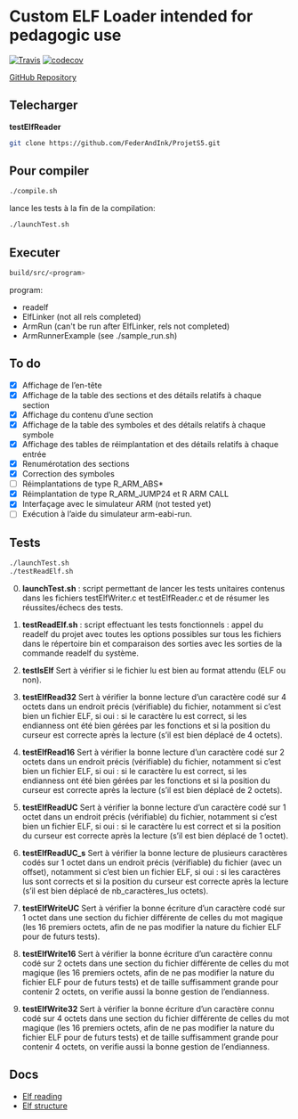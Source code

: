 # Custom ELF Loader intended for pedagogic use

[![Travis](https://travis-ci.org/FederAndInk/ProjetS5.svg?branch=master)](https://travis-ci.org/FederAndInk/ProjetS5)
[![codecov](https://codecov.io/gh/FederAndInk/ProjetS5/branch/master/graph/badge.svg)](https://codecov.io/gh/FederAndInk/ProjetS5)

[GitHub Repository](https://github.com/FederAndInk/ProjetS5)

## Telecharger
 **testElfReader**
```bash
git clone https://github.com/FederAndInk/ProjetS5.git
```

## Pour compiler

```bash
./compile.sh
```

lance les tests à la fin de la compilation:
```bash
./launchTest.sh
```

## Executer

```bash
build/src/<program>
```
program:
- readelf
- ElfLinker (not all rels completed)
- ArmRun (can't be run after ElfLinker, rels not completed)
- ArmRunnerExample (see ./sample_run.sh)

## To do

- [x] Affichage de l’en-tête
- [x] Affichage de la table des sections et des détails relatifs à chaque section
- [X] Affichage du contenu d’une section
- [X] Affichage de la table des symboles et des détails relatifs à chaque symbole
- [X] Affichage des tables de réimplantation et des détails relatifs à chaque entrée
- [X] Renumérotation des sections
- [X] Correction des symboles
- [ ] Réimplantations de type R_ARM_ABS*
- [X] Réimplantation de type R_ARM_JUMP24 et R ARM CALL
- [X] Interfaçage avec le simulateur ARM (not tested yet)
- [ ] Exécution à l’aide du simulateur arm-eabi-run.

## Tests

```bash
./launchTest.sh
./testReadElf.sh
```
0. **launchTest.sh** : script permettant de lancer les tests unitaires contenus dans les fichiers testElfWriter.c et testElfReader.c et de résumer les réussites/échecs des tests.

1. **testReadElf.sh** : script effectuant les tests fonctionnels : appel du readelf du projet avec toutes les options possibles sur tous les fichiers dans le répertoire bin et comparaison des sorties avec les sorties de la commande readelf du système.

2. **testIsElf** Sert à vérifier si le fichier lu est bien au format attendu (ELF ou non).

3. **testElfRead32** Sert à vérifier la bonne lecture d’un caractère codé sur 4 octets dans un endroit précis (vérifiable) du fichier, notamment si c’est bien un fichier ELF, si oui : si le caractère lu est correct, si les endianness ont été bien gérées par les fonctions et si la position du curseur est correcte après la lecture (s’il est bien déplacé de 4 octets).

4. **testElfRead16** Sert à vérifier la bonne lecture d’un caractère codé sur 2 octets dans un endroit précis (vérifiable) du fichier, notamment si c’est bien un fichier ELF, si oui : si le caractère lu est correct, si les endianness ont été bien gérées par les fonctions et si la position du curseur est correcte après la lecture (s’il est bien déplacé de 2 octets).

5. **testElfReadUC** Sert à vérifier la bonne lecture d’un caractère codé sur 1 octet dans un endroit précis (vérifiable) du fichier, notamment si c’est bien un fichier ELF, si oui : si le caractère lu est correct et si la position du curseur est correcte après la lecture (s’il est bien déplacé de 1 octet).

6. **testElfReadUC_s** Sert à vérifier la bonne lecture de plusieurs caractères codés sur 1 octet dans un endroit précis (vérifiable) du fichier (avec un offset), notamment si c’est bien un fichier ELF, si oui : si les caractères lus sont corrects et si la position du curseur est correcte après la lecture (s’il est bien déplacé de nb_caractères_lus octets).

7. **testElfWriteUC** Sert à vérifier la bonne écriture d’un caractère codé sur 1 octet dans une section du fichier différente de celles du mot magique (les 16 premiers octets, afin de ne pas modifier la nature du fichier ELF pour de futurs tests).

8. **testElfWrite16** Sert à vérifier la bonne écriture d’un caractère connu codé sur 2 octets
dans une section du fichier différente de celles du mot magique (les 16 premiers octets, afin de ne pas modifier la nature du fichier ELF pour de futurs tests) et de taille suffisamment grande pour contenir 2 octets, on verifie aussi la bonne gestion de l’endianness. 

9. **testElfWrite32** Sert à vérifier la bonne écriture d’un caractère connu codé sur 4 octets 
dans une section du fichier différente de celles du mot magique (les 16 premiers octets, 
afin de ne pas modifier la nature du fichier ELF pour de futurs tests) et de taille suffisamment
grande pour contenir 4 octets, on verifie aussi la bonne gestion de l’endianness. 

## Docs

- [Elf reading](https://wiki.osdev.org/ELF_Tutorial)
- [Elf structure](https://wiki.osdev.org/ELF)
